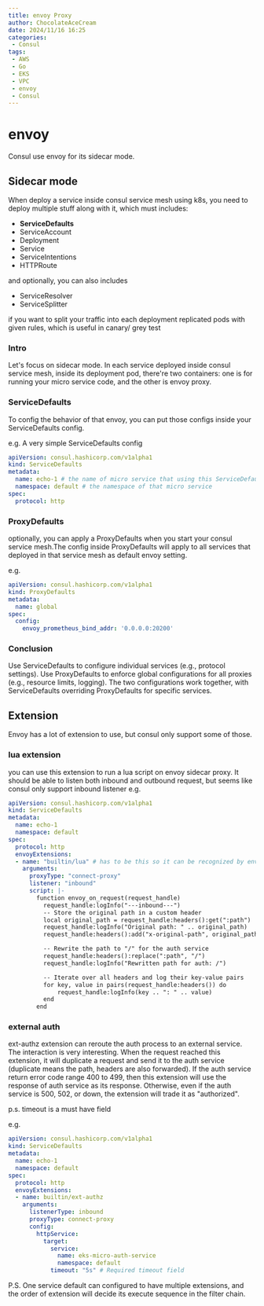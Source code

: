 ```yaml
---
title: envoy Proxy
author: ChocolateAceCream
date: 2024/11/16 16:25
categories:
 - Consul
tags:
 - AWS
 - Go
 - EKS
 - VPC
 - envoy
 - Consul
---
```


# envoy <Badge text="envoy" type="warning" />
Consul use envoy for its sidecar mode.
## Sidecar mode
When deploy a service inside consul service mesh using k8s, you need to deploy multiple stuff along with it, which must includes:
- **ServiceDefaults**
- ServiceAccount
- Deployment
- Service
- ServiceIntentions
- HTTPRoute

and optionally, you can also includes

- ServiceResolver
- ServiceSplitter

if you want to split your traffic into each deployment replicated pods with given rules, which is useful in canary/ grey test

### Intro
Let's focus on sidecar mode. In each service deployed inside consul service mesh, inside its deployment pod, there're two containers: one is for running your micro service code, and the other is envoy proxy.

### ServiceDefaults
To config the behavior of that envoy, you can put those configs inside your ServiceDefaults config.

e.g. A very simple ServiceDefaults config
```yaml
apiVersion: consul.hashicorp.com/v1alpha1
kind: ServiceDefaults
metadata:
  name: echo-1 # the name of micro service that using this ServiceDefaults
  namespace: default # the namespace of that micro service
spec:
  protocol: http
```

### ProxyDefaults
optionally, you can apply a ProxyDefaults when you start your consul service mesh.The config inside ProxyDefaults will apply to all services that deployed in that service mesh as default envoy setting.

e.g.
```yaml
apiVersion: consul.hashicorp.com/v1alpha1
kind: ProxyDefaults
metadata:
  name: global
spec:
  config:
    envoy_prometheus_bind_addr: '0.0.0.0:20200'
```

### Conclusion
Use ServiceDefaults to configure individual services (e.g., protocol settings).
Use ProxyDefaults to enforce global configurations for all proxies (e.g., resource limits, logging).
The two configurations work together, with ServiceDefaults overriding ProxyDefaults for specific services.

## Extension
Envoy has a lot of extension to use, but consul only support some of those.
### lua extension
you can use this extension to run a lua script on envoy sidecar proxy. It should be able to listen both inbound and outbound request, but seems like consul only support inbound listener
e.g.
```yaml
apiVersion: consul.hashicorp.com/v1alpha1
kind: ServiceDefaults
metadata:
  name: echo-1
  namespace: default
spec:
  protocol: http
  envoyExtensions:
  - name: "builtin/lua" # has to be this so it can be recognized by envoy
    arguments:
      proxyType: "connect-proxy"
      listener: "inbound"
      script: |-
        function envoy_on_request(request_handle)
          request_handle:logInfo("---inbound---")
          -- Store the original path in a custom header
          local original_path = request_handle:headers():get(":path")
          request_handle:logInfo("Original path: " .. original_path)
          request_handle:headers():add("x-original-path", original_path)

          -- Rewrite the path to "/" for the auth service
          request_handle:headers():replace(":path", "/")
          request_handle:logInfo("Rewritten path for auth: /")

          -- Iterate over all headers and log their key-value pairs
          for key, value in pairs(request_handle:headers()) do
              request_handle:logInfo(key .. ": " .. value)
          end
        end
```

### external auth
ext-authz extension can reroute the auth process to an external service.
The interaction is very interesting. When the request reached this extension, it will duplicate a request and send it to the auth service (duplicate means the path, headers are also forwarded). If the auth service return error code range 400 to 499, then this extension will use the response of auth service as its response. Otherwise, even if the auth service is 500, 502, or down, the extension will trade it as "authorized".

p.s. timeout is a must have field

e.g.
```yaml
apiVersion: consul.hashicorp.com/v1alpha1
kind: ServiceDefaults
metadata:
  name: echo-1
  namespace: default
spec:
  protocol: http
  envoyExtensions:
  - name: builtin/ext-authz
    arguments:
      listenerType: inbound
      proxyType: connect-proxy
      config:
        httpService:
          target:
            service:
              name: eks-micro-auth-service
              namespace: default
            timeout: "5s" # Required timeout field
```
P.S.
One service default can configured to have multiple extensions, and the order of extension will decide its execute sequence in the filter chain.